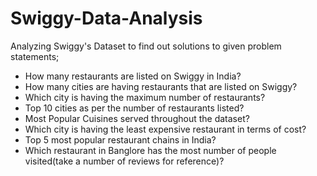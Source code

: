 # Swiggy-Data-Analysis
Analyzing Swiggy's Dataset to find out solutions to given problem statements;
* How many restaurants are listed on Swiggy in India?
* How many cities are having restaurants that are listed on Swiggy?
* Which city is having the maximum number of restaurants?
* Top 10 cities as per the number of restaurants listed?
* Most Popular Cuisines served throughout the dataset?
* Which city is having the least expensive restaurant in terms of cost?
* Top 5 most popular restaurant chains in India?
* Which restaurant in Banglore has the most number of people visited(take a number of reviews for reference)?

